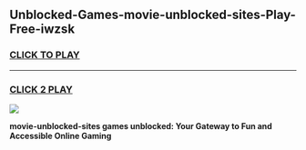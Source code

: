 
## Unblocked-Games-movie-unblocked-sites-Play-Free-iwzsk
<h3>
<a href="https://premium76.site?title=movie-unblocked-sites&ref=18A1">CLICK TO PLAY</a></h3>
<hr>

<h3>
<a href="https://premium76.site?title=movie-unblocked-sites&ref=18A1">CLICK 2 PLAY</a>
  
</h3>

<a href="https://premium76.site?title=movie-unblocked-sites&ref=18A1"><img src="https://clearcache.store/games.png"></a>


**movie-unblocked-sites games unblocked: Your Gateway to Fun and Accessible Online Gaming**

